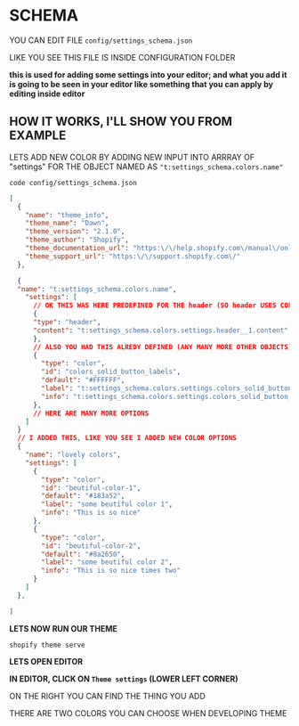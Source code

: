 # SCHEMA

YOU CAN EDIT FILE `config/settings_schema.json`

LIKE YOU SEE THIS FILE IS INSIDE CONFIGURATION FOLDER

**this is used for adding some settings into your editor; and what you add it is going to be seen in your editor like something that you can apply by editing inside editor**

## HOW IT WORKS, I'LL SHOW YOU FROM EXAMPLE

LETS ADD NEW COLOR BY ADDING NEW INPUT INTO ARRRAY OF "settings" FOR THE OBJECT NAMED AS `"t:settings_schema.colors.name"`

```
code config/settings_schema.json
```

```json
[
  {
    "name": "theme_info",
    "theme_name": "Dawn",
    "theme_version": "2.1.0",
    "theme_author": "Shopify",
    "theme_documentation_url": "https:\/\/help.shopify.com\/manual\/online-store\/themes\/os20\/themes-by-shopify\/dawn",
    "theme_support_url": "https:\/\/support.shopify.com\/"
  },

  {
  "name": "t:settings_schema.colors.name",
    "settings": [
      // OK THIS WAS HERE PREDEFINED FOR THE header (SO header USES COLOR CALLED "header")
      {
      "type": "header",
      "content": "t:settings_schema.colors.settings.header__1.content"
      },
      // ALSO YOU HAD THIS ALREDY DEFINED (ANY MANY MORE OTHER OBJECTS)
      {
        "type": "color",
        "id": "colors_solid_button_labels",
        "default": "#FFFFFF",
        "label": "t:settings_schema.colors.settings.colors_solid_button_labels.label",
        "info": "t:settings_schema.colors.settings.colors_solid_button_labels.info"
      },
      // HERE ARE MANY MORE OPTIONS
    ]
  }
  // I ADDED THIS, LIKE YOU SEE I ADDED NEW COLOR OPTIONS
  {
    "name": "lovely colors",
    "settings": [
      {
        "type": "color",
        "id": "beutiful-color-1",
        "default": "#183a52",
        "label": "some beutiful color 1",
        "info": "This is so nice"
      },
      {
        "type": "color",
        "id": "beutiful-color-2",
        "default": "#8a2650",
        "label": "some beutiful color 2",
        "info": "This is so nice times two"
      }
    ]
  },

]
```

**LETS NOW RUN OUR THEME**

```
shopify theme serve
```

**LETS OPEN EDITOR**

**IN EDITOR, CLICK ON `Theme settings` (LOWER LEFT CORNER)**

ON THE RIGHT YOU CAN FIND THE THING YOU ADD

THERE ARE TWO COLORS YOU CAN CHOOSE WHEN DEVELOPING THEME